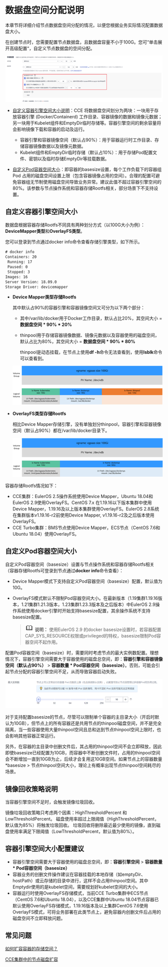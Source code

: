 # 数据盘空间分配说明<a name="cce_10_0341"></a>

本章节将详细介绍节点数据盘空间分配的情况，以便您根据业务实际情况配置数据盘大小。

在创建节点时，您需要配置节点数据盘，且数据盘容量不小于100G。您可“单击展开高级配置“，自定义节点数据盘的空间分配。

![](figures/zh-cn_image_0000001416569277.png)

-   [自定义容器引擎空间大小说明](#section10653143445411)：CCE 将数据盘空间划分为两块：一块用于存放容器引擎 \(Docker/Containerd\) 工作目录、容器镜像的数据和镜像元数据；另一块用于Kubelet组件和EmptyDir临时存储等。容器引擎空间的剩余容量将会影响镜像下载和容器的启动及运行。
    -   容器引擎和容器镜像空间（默认占90%）：用于容器运行时工作目录、存储容器镜像数据以及镜像元数据。
    -   Kubelet组件和EmptyDir临时存储（默认占10%）：用于存储Pod配置文件、密钥以及临时存储EmptyDir等挂载数据。

-   [自定义Pod容器空间大小](#section12119191161518)：即容器的basesize设置，每个工作负载下的容器组 Pod 占用的磁盘空间设置上限（包含容器镜像占用的空间）。合理的配置可避免容器组无节制使用磁盘空间导致业务异常。建议此值不超过容器引擎空间的 80%。该参数与节点操作系统和容器存储Rootfs相关，部分场景下不支持设置。

## 自定义容器引擎空间大小<a name="section10653143445411"></a>

数据盘根据容器存储Rootfs不同具有两种划分方式（以100G大小为例）：**DeviceMapper类型**和**OverlayFS类型**。

您可以登录到节点通过docker info命令查看存储引擎类型，如下所示。

```
# docker info
Containers: 20
 Running: 17
 Paused: 0
 Stopped: 3
Images: 16
Server Version: 18.09.0
Storage Driver: devicemapper
```

-   **Device Mapper类型存储Rootfs**

    其中默认占90%的容器引擎和容器镜像空间又可分为以下两个部分：

    -   其中/var/lib/docker用于Docker工作目录，默认占比20%，其空间大小 =  **数据盘空间 \* 90% \* 20%**
    -   thinpool用于存储容器镜像数据、镜像元数据以及容器使用的磁盘空间，默认占比为80%，其空间大小 =  **数据盘空间 \* 90% \* 80%**

        thinpool是动态挂载，在节点上使用**df -h**命令无法查看到，使用**lsblk**命令可以查看到。

    ![](figures/zh-cn_image_0000001199021278.png)


-   **OverlayFS类型存储Rootfs**

    相比Device Mapper存储引擎，没有单独划分thinpool，容器引擎和容器镜像空间（默认占90%）都在/var/lib/docker目录下。

    ![](figures/zh-cn_image_0000001244101121.png)


容器存储Rootfs情况如下：

-   CCE集群：EulerOS 2.5操作系统使用Device Mapper，Ubuntu 18.04和EulerOS 2.9使用OverlayFS。CentOS 7.x 在1.19.16以下版本集群中使用Device Mapper，1.19.16及以上版本集群使用OverlayFS。EulerOS 2.8系统在集群版本v1.19.16-r2前使用Device Mapper, v1.19.16-r2及之后版本使用OverlayFS。
-   CCE Turbo集群：BMS节点使用Device Mapper，ECS节点（CentOS 7.6和Ubuntu 18.04）使用OverlayFS。

## 自定义Pod容器空间大小<a name="section12119191161518"></a>

自定义Pod容器空间（basesize）设置与节点操作系统和容器存储Rootfs相关（容器存储Rootfs可登录到节点通过**docker info**命令查看）：

-   Device Mapper模式下支持自定义Pod容器空间（basesize）配置，默认值为10G。
-   OverlayFS模式默认不限制Pod容器空间大小。在最新版本（1.19集群1.19.16版本，1.21集群1.21.3版本，1.23集群1.23.3版本及之后版本）中EulerOS 2.9操作系统使用docker引擎时开始支持basesize配置，其余操作系统不支持basesize配置。

    >![](public_sys-resources/icon-note.gif) **说明：** 
    >使用EulerOS 2.9 的docker basesize设置时，若容器配置CAP\_SYS\_RESOURCE权限或privileged的特权，basesize限制Pod容器空间不起作用。


配置Pod容器空间（basesize）时，需要同时考虑节点的最大实例数配置。理想情况下，容器引擎空间需要大于容器使用的磁盘总空间，即：**容器引擎和容器镜像空间（默认占90%）**  \>  **容器数量 \* Pod容器空间（basesize）**。否则，可能会引起节点分配的容器引擎空间不足，从而导致容器启动失败。

![](figures/zh-cn_image_0000001246020223.png)

对于支持配置basesize的节点，尽管可以限制单个容器的主目录大小（开启时默认为10GB），但节点上的所有容器还是共用节点的thinpool磁盘空间，并不是完全隔离，当一些容器使用大量thinpool空间且总和达到节点thinpool空间上限时，也会影响其他容器正常运行。

另外，在容器的主目录中创删文件后，其占用的thinpool空间不会立即释放，因此即使basesize已经配置为10GB，而容器中不断创删文件时，占用的thinpool空间会不断增加一直到10GB为止，后续才会复用这10GB空间。如果节点上的容器数量\*basesize \> 节点thinpool空间大小，理论上有概率出现节点thinpool空间耗尽的场景。

## 镜像回收策略说明<a name="section1926415516193"></a>

当容器引擎空间不足时，会触发镜像垃圾回收。

镜像垃圾回收策略只考虑两个因素：HighThresholdPercent 和 LowThresholdPercent。 磁盘使用率超过上限阈值（HighThresholdPercent，默认值为85%）将触发垃圾回收。 垃圾回收将删除最近最少使用的镜像，直到磁盘使用率满足下限阈值（LowThresholdPercent，默认值为80%）。

## 容器引擎空间大小配置建议<a name="section41701981545"></a>

-   容器引擎空间需要大于容器使用的磁盘总空间，即：**容器引擎空间**  \>  **容器数量 \* Pod容器空间（basesize）**
-   容器业务的创删文件操作建议在容器挂载的本地存储（如emptyDir、hostPath）或云存储的目录中进行，这样不会占用thinpool空间。其中Emptydir使用的是kubelet空间，需要规划好kubelet空间的大小。
-   容器运行时使用OverlayFS存储模式，当前CCE Turbo集群中ECS节点（CentOS 7.6和Ubuntu 18.04），以及CCE集群中Ubuntu 18.04节点容器已默认使用OverlayFS存储模式，1.19.16版本及以上集群CentOS 7.6使用OverlayFS模式，可将业务部署在此类节点上，避免容器内创删文件后占用的磁盘空间不立即释放问题。

## 常见问题<a name="section20342155412254"></a>

[如何扩容容器的存储空间？](https://support.huaweicloud.com/cce_faq/cce_faq_00224.html)

[CCE集群中的节点磁盘扩容](https://support.huaweicloud.com/bestpractice-cce/cce_bestpractice_00198.html)

